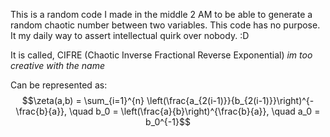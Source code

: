 This is a random code I made in the middle 2 AM to be able to generate a random chaotic number between two variables. This code has no purpose. It my daily way to assert intellectual quirk over nobody. :D

It is called, CIFRE (Chaotic Inverse Fractional Reverse Exponential) _im too creative with the name_

Can be represented as:
$$\zeta(a,b) = \sum_{i=1}^{n} \left(\frac{a_{2(i-1)}}{b_{2(i-1)}}\right)^{-\frac{b}{a}}, \quad b_0 = \left(\frac{a}{b}\right)^{\frac{b}{a}}, \quad a_0 = b_0^{-1}$$
